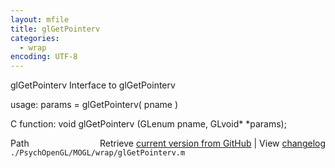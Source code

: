 ```yaml
---
layout: mfile
title: glGetPointerv
categories:
  - wrap
encoding: UTF-8
---
```


glGetPointerv  Interface to glGetPointerv

usage:  params = glGetPointerv\( pname \)

C function:  void glGetPointerv \(GLenum pname, GLvoid\* \*params\);


<div class="code_header" style="text-align:right;">
  <span style="float:left;">Path&nbsp;&nbsp;</span> <span class="counter">Retrieve <a href=
  "https://raw.github.com/Psychtoolbox-3/Psychtoolbox-3/beta/./PsychOpenGL/MOGL/wrap/glGetPointerv.m">current version from GitHub</a> | View <a href=
  "https://github.com/Psychtoolbox-3/Psychtoolbox-3/commits/beta/./PsychOpenGL/MOGL/wrap/glGetPointerv.m">changelog</a></span>
</div>
<div class="code">
  <code>./PsychOpenGL/MOGL/wrap/glGetPointerv.m</code>
</div>
